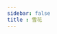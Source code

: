 ```yaml
---
sidebar: false
title : 雪花
---
```




<ClientOnly>
<glsl-example type="wave"></glsl-example>
</ClientOnly>

